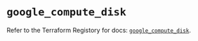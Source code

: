 # `google_compute_disk`

Refer to the Terraform Registory for docs: [`google_compute_disk`](https://registry.terraform.io/providers/hashicorp/google/4.63.0/docs/resources/compute_disk).

